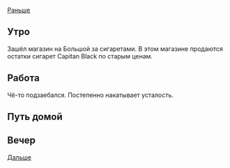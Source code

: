 [Раньше](2021.04.07.md)  
## Утро
Зашёл магазин на Большой за сигаретами. В этом магазине продаются остатки сигарет Capitan Black по старым ценам.
## Работа
Чё-то подзаебался. Постепенно накатывает усталость.
## Путь домой
## Вечер
[Дальше](2021.04.09.md)
